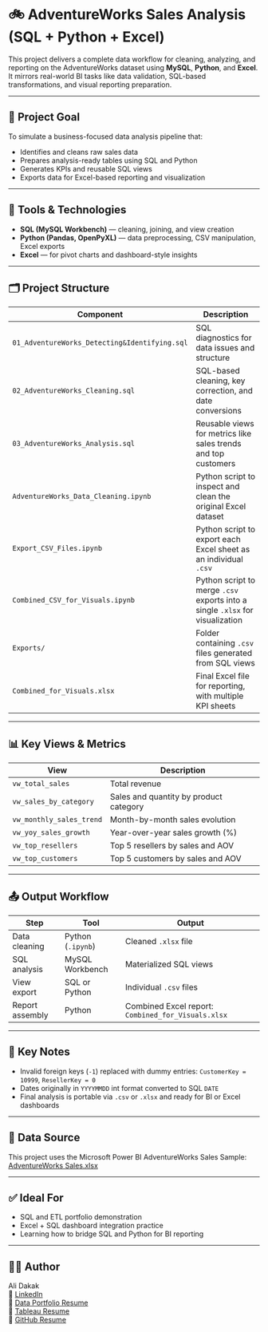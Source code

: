 # 🚲 AdventureWorks Sales Analysis (SQL + Python + Excel)

This project delivers a complete data workflow for cleaning, analyzing, and reporting on the AdventureWorks dataset using **MySQL**, **Python**, and **Excel**. It mirrors real-world BI tasks like data validation, SQL-based transformations, and visual reporting preparation.

---

## 🎯 Project Goal

To simulate a business-focused data analysis pipeline that:
- Identifies and cleans raw sales data
- Prepares analysis-ready tables using SQL and Python
- Generates KPIs and reusable SQL views
- Exports data for Excel-based reporting and visualization

---

## 🧰 Tools & Technologies

- **SQL (MySQL Workbench)** — cleaning, joining, and view creation
- **Python (Pandas, OpenPyXL)** — data preprocessing, CSV manipulation, Excel exports
- **Excel** — for pivot charts and dashboard-style insights

---

## 🗂 Project Structure

| Component | Description |
|----------|-------------|
| `01_AdventureWorks_Detecting&Identifying.sql` | SQL diagnostics for data issues and structure |
| `02_AdventureWorks_Cleaning.sql` | SQL-based cleaning, key correction, and date conversions |
| `03_AdventureWorks_Analysis.sql` | Reusable views for metrics like sales trends and top customers |
| `AdventureWorks_Data_Cleaning.ipynb` | Python script to inspect and clean the original Excel dataset |
| `Export_CSV_Files.ipynb` | Python script to export each Excel sheet as an individual `.csv` |
| `Combined_CSV_for_Visuals.ipynb` | Python script to merge `.csv` exports into a single `.xlsx` for visualization |
| `Exports/` | Folder containing `.csv` files generated from SQL views |
| `Combined_for_Visuals.xlsx` | Final Excel file for reporting, with multiple KPI sheets |

---

## 📊 Key Views & Metrics

| View | Description |
|------|-------------|
| `vw_total_sales` | Total revenue |
| `vw_sales_by_category` | Sales and quantity by product category |
| `vw_monthly_sales_trend` | Month-by-month sales evolution |
| `vw_yoy_sales_growth` | Year-over-year sales growth (%) |
| `vw_top_resellers` | Top 5 resellers by sales and AOV |
| `vw_top_customers` | Top 5 customers by sales and AOV |

---

## 📤 Output Workflow

| Step | Tool | Output |
|------|------|--------|
| Data cleaning | Python (`.ipynb`) | Cleaned `.xlsx` file |
| SQL analysis | MySQL Workbench | Materialized SQL views |
| View export | SQL or Python | Individual `.csv` files |
| Report assembly | Python | Combined Excel report: `Combined_for_Visuals.xlsx` |

---

## 📌 Key Notes

- Invalid foreign keys (`-1`) replaced with dummy entries: `CustomerKey = 10999`, `ResellerKey = 0`
- Dates originally in `YYYYMMDD` int format converted to SQL `DATE`
- Final analysis is portable via `.csv` or `.xlsx` and ready for BI or Excel dashboards

---

## 🔗 Data Source

This project uses the Microsoft Power BI AdventureWorks Sales Sample:  
[AdventureWorks Sales.xlsx](https://github.com/microsoft/powerbi-desktop-samples/blob/main/AdventureWorks%20Sales%20Sample/AdventureWorks%20Sales.xlsx?utm_source=chatgpt.com)

---

## ✅ Ideal For

- SQL and ETL portfolio demonstration
- Excel + SQL dashboard integration practice
- Learning how to bridge SQL and Python for BI reporting

---

## 🧑‍💻 Author

Ali Dakak  
🔗 [LinkedIn](https://cutt.ly/ali-resume-linkedin)  
📄 [Data Portfolio Resume](https://cutt.ly/ali-resume-dsportfolio)  
📄 [Tableau Resume](https://cutt.ly/ali-resume-tableau)  
📄 [GitHub Resume](https://cutt.ly/ali-resume-github)
